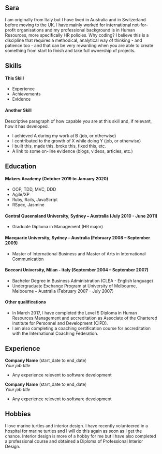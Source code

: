 ## Sara

I am originally from Italy but I have lived in Australia and in Switzerland before moving to the UK. 
I have mainly worked for international not-for-profit organisations and my professional background is in Human Resources, more specifically HR policies. 
Why coding? I believe this is a discipline that requires a methodical, analytical way of thinking - and patience too - and that can be very rewarding when you are able to create something from start to finish and take full ownership of projects. 

## Skills

#### This Skill

- Experience
- Achievements
- Evidence

#### Another Skill

Descriptive paragraph of how capable you are at this skill and, if relevant, how it has developed.

- I achieved A during my work at B (job, or otherwise)
- I contributed to the growth of X while doing Y (job, or otherwise)
- I built this, made this, broke this, fixed this, etc.
- A link to some on-line evidence (blogs, videos, articles, etc.)

## Education

#### Makers Academy (October 2019 to January 2020)

- OOP, TDD, MVC, DDD
- Agile/XP
- Ruby, Rails, JavaScript
- RSpec, Jasmine

#### Central Queensland University, Sydney – Australia (July 2010 - June 2011)

- Graduate Diploma in Management (HR major)

#### Macquarie University, Sydney – Australia (February 2008 – September 2009)

- Master of International Business and Master of Arts in International Communication

#### Bocconi University, Milan - Italy (September 2004 – September 2007)

- Bachelor Degree in Business Administration (CLEA - English language)
- Undergraduate Exchange Program at University of Melbourne, Melbourne – Australia (February 2007 – July 2007)	

#### Other qualifications

- In March 2017, I have completed the Level 5 Diploma in Human Resources Management and accreditation as Associate of the Chartered Institute for Personnel and Development (CIPD).
-	I am also completing a coaching certification course for accreditation with the International Coaching Federation.

## Experience

**Company Name** (start_date to end_date)    
*Your job title*  
- Any experience relevent to software development

**Company Name** (start_date to end_date)   
*Your job title*  
- Any experience relevent to software development

## Hobbies

I love marine turtles and interior design. I have recently volunteered in a hospital for marine turtles and I will do this again as soon as I get the chance. Interior design is more of a hobby for me but I have also completed a professional course and obtained a Diploma of Professional Interior Design.
